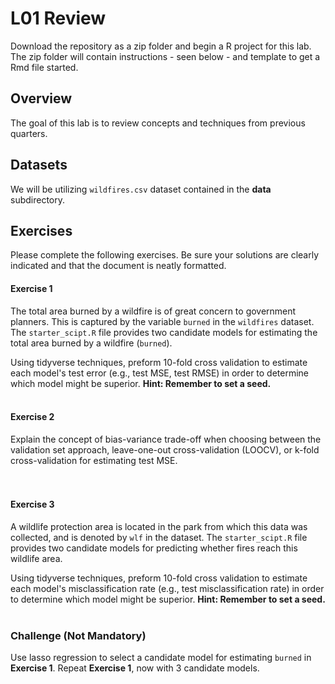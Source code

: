 # L01 Review

Download the repository as a zip folder and begin a R project for this lab. The zip folder will contain instructions - seen below - and template to get a Rmd file started.

## Overview

The goal of this lab is to review concepts and techniques from previous quarters. 

## Datasets 

We will be utilizing `wildfires.csv` dataset contained in the **data** subdirectory.  

## Exercises

Please complete the following exercises. Be sure your solutions are clearly indicated and that the document is neatly formatted.

#### Exercise 1 
The total area burned by a wildfire is of great concern to government planners. This is captured by the variable `burned` in the `wildfires` dataset. The `starter_scipt.R` file provides two candidate models for estimating the total area burned by a wildfire (`burned`). 

Using tidyverse techniques, preform 10-fold cross validation to estimate each model's test error (e.g., test MSE, test RMSE) in order to determine which model might be superior. **Hint: Remember to set a seed.**
<br><br>

#### Exercise 2
Explain the concept of bias-variance trade-off when choosing between the validation set approach, leave-one-out cross-validation (LOOCV), or k-fold cross-validation for estimating test MSE.  
<br><br>

#### Exercise 3
A wildlife protection area is located in the park from which this data was collected, and is denoted by `wlf` in the dataset. The `starter_scipt.R` file provides two candidate models for predicting whether fires reach this wildlife area. 

Using tidyverse techniques, preform 10-fold cross validation to estimate each model's misclassification rate (e.g., test misclassification rate) in order to determine which model might be superior. **Hint: Remember to set a seed.**
<br><br>

### Challenge (Not Mandatory)

Use lasso regression to select a candidate model for estimating `burned` in  **Exercise 1**. Repeat **Exercise 1**, now with 3 candidate models.
<br><br>
